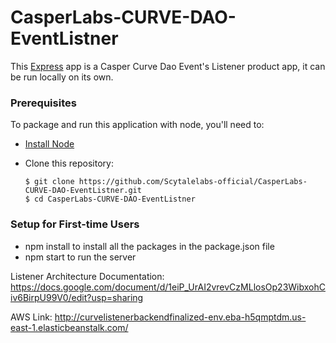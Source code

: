 # CasperLabs-CURVE-DAO-EventListner

This [Express](https://expressjs.com/) app is a Casper Curve Dao Event's Listener product app, it can be run locally on its own.

### Prerequisites

To package and run this application with node, you'll need to:

* [Install Node](https://nodejs.org/en/) 
* Clone this repository:

      $ git clone https://github.com/Scytalelabs-official/CasperLabs-CURVE-DAO-EventListner.git
      $ cd CasperLabs-CURVE-DAO-EventListner
      

### Setup for First-time Users

* npm install to install all the packages in the package.json file
* npm start to run the server

Listener Architecture Documentation: 
https://docs.google.com/document/d/1eiP_UrAI2vrevCzMLlosOp23WibxohCiv6BirpU99V0/edit?usp=sharing

AWS Link: http://curvelistenerbackendfinalized-env.eba-h5qmptdm.us-east-1.elasticbeanstalk.com/

